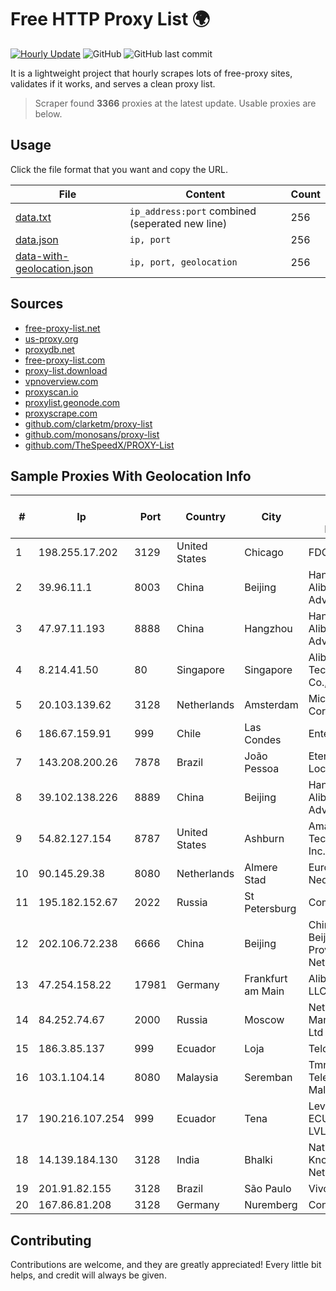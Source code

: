 
# Free HTTP Proxy List 🌍

[![Hourly Update](https://github.com/mertguvencli/http-proxy-list/actions/workflows/main.yml/badge.svg?branch=main)](https://github.com/mertguvencli/http-proxy-list/actions/workflows/main.yml)
![GitHub](https://img.shields.io/github/license/mertguvencli/http-proxy-list)
![GitHub last commit](https://img.shields.io/github/last-commit/mertguvencli/http-proxy-list)

It is a lightweight project that hourly scrapes lots of free-proxy sites, validates if it works, and serves a clean proxy list.


> Scraper found **3366** proxies at the latest update. Usable proxies are below.

## Usage

Click the file format that you want and copy the URL.


|File|Content|Count|
|----|-------|-----|
|[data.txt](https://raw.githubusercontent.com/mertguvencli/http-proxy-list/main/proxy-list/data.txt)|`ip_address:port` combined (seperated new line)|256|
|[data.json](https://raw.githubusercontent.com/mertguvencli/http-proxy-list/main/proxy-list/data.json)|`ip, port`|256|
|[data-with-geolocation.json](https://raw.githubusercontent.com/mertguvencli/http-proxy-list/main/proxy-list/data-with-geolocation.json)|`ip, port, geolocation`|256|

## Sources

* [free-proxy-list.net](https://free-proxy-list.net)
* [us-proxy.org](https://www.us-proxy.org)
* [proxydb.net](http://proxydb.net)
* [free-proxy-list.com](https://free-proxy-list.com/?page=&port=&type%5B%5D=http&type%5B%5D=https&up_time=0&search=Search)
* [proxy-list.download](https://www.proxy-list.download/HTTP)
* [vpnoverview.com](https://vpnoverview.com/privacy/anonymous-browsing/free-proxy-servers)
* [proxyscan.io](https://www.proxyscan.io)
* [proxylist.geonode.com](https://proxylist.geonode.com/api/proxy-list?limit=300&page=1&sort_by=lastChecked&sort_type=desc&protocols=http,https)
* [proxyscrape.com](https://api.proxyscrape.com/v2/?request=displayproxies&protocol=http&timeout=10000&country=all&ssl=all&anonymity=all)
* [github.com/clarketm/proxy-list](https://raw.githubusercontent.com/clarketm/proxy-list/master/proxy-list-raw.txt)
* [github.com/monosans/proxy-list](https://raw.githubusercontent.com/monosans/proxy-list/main/proxies/http.txt)
* [github.com/TheSpeedX/PROXY-List](https://raw.githubusercontent.com/TheSpeedX/PROXY-List/master/http.txt)


## Sample Proxies With Geolocation Info

|#|Ip|Port|Country|City|Internet Service Provider|
|-|--|----|-------|----|-------------------------|
|1|198.255.17.202|3129|United States|Chicago|FDCservers.net|
|2|39.96.11.1|8003|China|Beijing|Hangzhou Alibaba Advertising Co|
|3|47.97.11.193|8888|China|Hangzhou|Hangzhou Alibaba Advertising Co|
|4|8.214.41.50|80|Singapore|Singapore|Alibaba (US) Technology Co., Ltd.|
|5|20.103.139.62|3128|Netherlands|Amsterdam|Microsoft Corporation|
|6|186.67.159.91|999|Chile|Las Condes|Entel Chile S.A.|
|7|143.208.200.26|7878|Brazil|João Pessoa|Eternal VÔdeo Locadora Ltda|
|8|39.102.138.226|8889|China|Beijing|Hangzhou Alibaba Advertising Co|
|9|54.82.127.154|8787|United States|Ashburn|Amazon Technologies Inc.|
|10|90.145.29.38|8080|Netherlands|Almere Stad|Eurofiber Nederland BV|
|11|195.182.152.67|2022|Russia|St Petersburg|Comlink ISP|
|12|202.106.72.238|6666|China|Beijing|China Unicom Beijing Province Network|
|13|47.254.158.22|17981|Germany|Frankfurt am Main|Alibaba.com LLC|
|14|84.252.74.67|2000|Russia|Moscow|Network Management Ltd|
|15|186.3.85.137|999|Ecuador|Loja|Telconet S.A|
|16|103.1.104.14|8080|Malaysia|Seremban|Tmnet, Telekom Malaysia Bhd.|
|17|190.216.107.254|999|Ecuador|Tena|Level 3 ECUADOR LVLT S.A|
|18|14.139.184.130|3128|India|Bhalki|National Knowledge Network|
|19|201.91.82.155|3128|Brazil|São Paulo|Vivo|
|20|167.86.81.208|3128|Germany|Nuremberg|Contabo GmbH|



## Contributing

Contributions are welcome, and they are greatly appreciated! Every
little bit helps, and credit will always be given.

